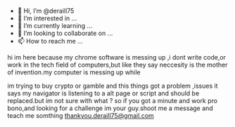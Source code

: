 - 👋 Hi, I’m @deraill75
- 👀 I’m interested in ...
- 🌱 I’m currently learning ...
- 💞️ I’m looking to collaborate on ...
- 📫 How to reach me ...

<!---
deraill75/deraill75 is a ✨ special ✨ repository because its `README.md` (this file) appears on your GitHub profile.
You can click the Preview link to take a look at your changes.
--->hi im here because my chrome software is messing up ,i dont write code,or work in the tech field of computers,but like they say neccesity is the mother of invention.my computer is messing up while
im trying to buy crypto or gamble and this things got a problem ,issues it says my navigator is listening to a alt page or script and should be replaced.but im not sure with what
? so if you got a minute and work pro bono,and looking for a challenge im your guy.shoot me a message and teach me somthing thankyou.deraill75@gmail.com

